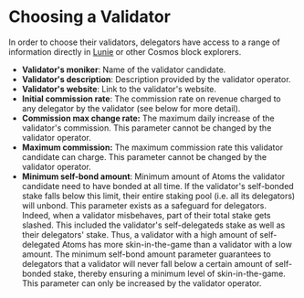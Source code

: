 # Choosing a Validator

In order to choose their validators, delegators have access to a range of information directly in [Lunie](https://lunie.io/) or other Cosmos block explorers.

* **Validator's moniker**: Name of the validator candidate.
* **Validator's description**: Description provided by the validator operator.
* **Validator's website**: Link to the validator's website.
* **Initial commission rate**: The commission rate on revenue charged to any delegator by the validator \(see below for more detail\).
* **Commission max change rate:** The maximum daily increase of the validator's commission. This parameter cannot be changed by the validator operator.
* **Maximum commission:** The maximum commission rate this validator candidate can charge. This parameter cannot be changed by the validator operator.
* **Minimum self-bond amount**: Minimum amount of Atoms the validator candidate need to have bonded at all time. If the validator's self-bonded stake falls below this limit, their entire staking pool \(i.e. all its delegators\) will unbond. This parameter exists as a safeguard for delegators. Indeed, when a validator misbehaves, part of their total stake gets slashed. This included the validator's self-delegateds stake as well as their delegators' stake. Thus, a validator with a high amount of self-delegated Atoms has more skin-in-the-game than a validator with a low amount. The minimum self-bond amount parameter guarantees to delegators that a validator will never fall below a certain amount of self-bonded stake, thereby ensuring a minimum level of skin-in-the-game. This parameter can only be increased by the validator operator.

